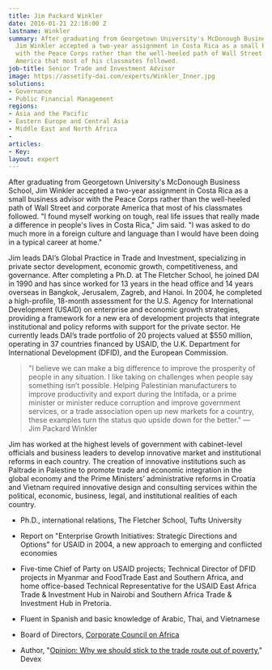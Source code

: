 ```yaml
---
title: Jim Packard Winkler
date: 2016-01-21 22:18:00 Z
lastname: Winkler
summary: After graduating from Georgetown University's McDonough Business School,
  Jim Winkler accepted a two-year assignment in Costa Rica as a small business advisor
  with the Peace Corps rather than the well-heeled path of Wall Street and corporate
  America that most of his classmates followed.
job-title: Senior Trade and Investment Advisor
image: https://assetify-dai.com/experts/Winkler_Inner.jpg
solutions:
- Governance
- Public Financial Management
regions:
- Asia and the Pacific
- Eastern Europe and Central Asia
- Middle East and North Africa
- 
articles:
- Key: 
layout: expert
---
```


After graduating from Georgetown University's McDonough Business School, Jim Winkler accepted a two-year assignment in Costa Rica as a small business advisor with the Peace Corps rather than the well-heeled path of Wall Street and corporate America that most of his classmates followed. "I found myself working on tough, real life issues that really made a difference in people's lives in Costa Rica," Jim said. "I was asked to do much more in a foreign culture and language than I would have been doing in a typical career at home."

Jim leads DAI’s Global Practice in Trade and Investment, specializing in private sector development, economic growth, competitiveness, and governance. After completing a Ph.D. at The Fletcher School, he joined DAI in 1990 and has since worked for 13 years in the head office and 14 years overseas in Bangkok, Jerusalem, Zagreb, and Hanoi. In 2004, he completed a high-profile, 18-month assessment for the U.S. Agency for International Development (USAID) on enterprise and economic growth strategies, providing a framework for a new era of development projects that integrate institutional and policy reforms with support for the private sector. He currently leads DAI’s trade portfolio of 20 projects valued at $550 million, operating in 37 countries financed by USAID, the U.K. Department for International Development (DFID), and the European Commission.

> "I believe we can make a big difference to improve the prosperity of people in any situation. I like taking on challenges when people say something isn’t possible. Helping Palestinian manufacturers to improve productivity and export during the Intifada, or a prime minister or minister reduce corruption and improve government services, or a trade association open up new markets for a country, these examples turn the status quo upside down for the better." — Jim Packard Winkler

Jim has worked at the highest levels of government with cabinet-level officials and business leaders to develop innovative market and institutional reforms in each country. The creation of innovative institutions such as Paltrade in Palestine to promote trade and economic integration in the global economy and the Prime Ministers’ administrative reforms in Croatia and Vietnam required innovative design and consulting services within the political, economic, business, legal, and institutional realities of each country.

* Ph.D., international relations, The Fletcher School, Tufts University

* Report on "Enterprise Growth Initiatives: Strategic Directions and Options" for USAID in 2004, a new approach to emerging and conflicted economies

* Five-time Chief of Party on USAID projects; Technical Director of DFID projects in Myanmar and FoodTrade East and Southern Africa, and home office-based Technical Representative for the USAID East Africa Trade & Investment Hub in Nairobi and Southern Africa Trade & Investment Hub in Pretoria.

* Fluent in Spanish and basic knowledge of Arabic, Thai, and Vietnamese

* Board of Directors, [Corporate Council on Africa](http://www.africacncl.org/)

* Author, "[Opinion: Why we should stick to the trade route out of poverty](https://www.devex.com/news/opinion-why-we-should-stick-to-the-trade-route-out-of-poverty-89361)," Devex